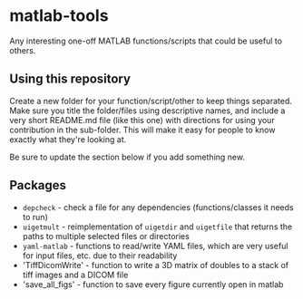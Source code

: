 # matlab-tools
Any interesting one-off MATLAB functions/scripts that could be useful to others.

## Using this repository
Create a new folder for your function/script/other to keep things separated. Make sure you title the folder/files using descriptive names, and include a very short README.md file (like this one) with directions for using your contribution in the sub-folder. This will make it easy for people to know exactly what they're looking at.

Be sure to update the section below if you add something new.

## Packages
  * `depcheck` - check a file for any dependencies (functions/classes it needs to run)
  * `uigetmult` - reimplementation of `uigetdir` and `uigetfile` that returns the paths to multiple selected files or directories
  * `yaml-matlab` - functions to read/write YAML files, which are very useful for input files, etc. due to their readability
  * 'TiffDicomWrite' - function to write a 3D matrix of doubles to a stack of tiff images and a DICOM file
  * 'save_all_figs' - function to save every figure currently open in matlab
